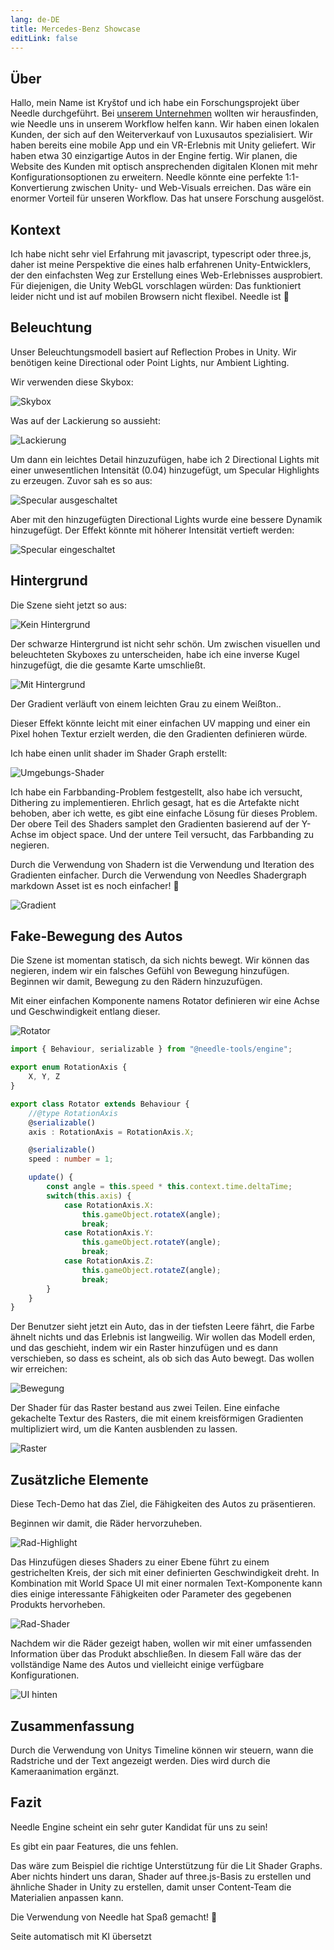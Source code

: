 ```yaml
---
lang: de-DE
title: Mercedes-Benz Showcase
editLink: false
---
```


## Über

Hallo, mein Name ist Kryštof und ich habe ein Forschungsprojekt über Needle durchgeführt. Bei [unserem Unternehmen](https://www.ishowroom.cz/home/) wollten wir herausfinden, wie Needle uns in unserem Workflow helfen kann. Wir haben einen lokalen Kunden, der sich auf den Weiterverkauf von Luxusautos spezialisiert. Wir haben bereits eine mobile App und ein VR-Erlebnis mit Unity geliefert. Wir haben etwa 30 einzigartige Autos in der Engine fertig. Wir planen, die Website des Kunden mit optisch ansprechenden digitalen Klonen mit mehr Konfigurationsoptionen zu erweitern. Needle könnte eine perfekte 1:1-Konvertierung zwischen Unity- und Web-Visuals erreichen. Das wäre ein enormer Vorteil für unseren Workflow. Das hat unsere Forschung ausgelöst.


<sample src="https://engine.needle.tools/demos/mercedes-benz-demo/" />


## Kontext

Ich habe nicht sehr viel Erfahrung mit javascript, typescript oder three.js, daher ist meine Perspektive die eines halb erfahrenen Unity-Entwicklers, der den einfachsten Weg zur Erstellung eines Web-Erlebnisses ausprobiert. Für diejenigen, die Unity WebGL vorschlagen würden: Das funktioniert leider nicht und ist auf mobilen Browsern nicht flexibel. Needle ist 💚


## Beleuchtung

Unser Beleuchtungsmodell basiert auf Reflection Probes in Unity. Wir benötigen keine Directional oder Point Lights, nur Ambient Lighting.


Wir verwenden diese Skybox:

 ![Skybox](/showcase-mercedes/1_skybox.png)

Was auf der Lackierung so aussieht:

![Lackierung](/showcase-mercedes/2_paintjob_simple.jpg)

Um dann ein leichtes Detail hinzuzufügen, habe ich 2 Directional Lights mit einer unwesentlichen Intensität (0.04) hinzugefügt, um Specular Highlights zu erzeugen. Zuvor sah es so aus:

![Specular ausgeschaltet](/showcase-mercedes/3_SpecularHighlights_off.jpg)

Aber mit den hinzugefügten Directional Lights wurde eine bessere Dynamik hinzugefügt. Der Effekt könnte mit höherer Intensität vertieft werden:

![Specular eingeschaltet](/showcase-mercedes/4_SpecularHighlights_on.jpg)



## Hintergrund

Die Szene sieht jetzt so aus:

![Kein Hintergrund](/showcase-mercedes/5_NoBackground.jpg)

Der schwarze Hintergrund ist nicht sehr schön. Um zwischen visuellen und beleuchteten Skyboxes zu unterscheiden, habe ich eine inverse Kugel hinzugefügt, die die gesamte Karte umschließt.

![Mit Hintergrund](/showcase-mercedes/6_MapBackground.png)

Der Gradient verläuft von einem leichten Grau zu einem Weißton..

Dieser Effekt könnte leicht mit einer einfachen UV mapping und einer ein Pixel hohen Textur erzielt werden, die den Gradienten definieren würde.

Ich habe einen unlit shader im Shader Graph erstellt:

![Umgebungs-Shader](/showcase-mercedes/7_EnvShaderGraph.jpg)

Ich habe ein Farbbanding-Problem festgestellt, also habe ich versucht, Dithering zu implementieren. Ehrlich gesagt, hat es die Artefakte nicht behoben, aber ich wette, es gibt eine einfache Lösung für dieses Problem. Der obere Teil des Shaders samplet den Gradienten basierend auf der Y-Achse im object space. Und der untere Teil versucht, das Farbbanding zu negieren.

Durch die Verwendung von Shadern ist die Verwendung und Iteration des Gradienten einfacher. Durch die Verwendung von Needles Shadergraph markdown Asset ist es noch einfacher! 🌵

![Gradient](/showcase-mercedes/8_Gradiant.png)


## Fake-Bewegung des Autos

Die Szene ist momentan statisch, da sich nichts bewegt. Wir können das negieren, indem wir ein falsches Gefühl von Bewegung hinzufügen. Beginnen wir damit, Bewegung zu den Rädern hinzuzufügen.

Mit einer einfachen Komponente namens Rotator definieren wir eine Achse und Geschwindigkeit entlang dieser.

![Rotator](/showcase-mercedes/9_Rotator.png)
```ts twoslash
import { Behaviour, serializable } from "@needle-tools/engine";

export enum RotationAxis {
    X, Y, Z
}

export class Rotator extends Behaviour {
    //@type RotationAxis
    @serializable()
    axis : RotationAxis = RotationAxis.X;

    @serializable()
    speed : number = 1;

    update() {
        const angle = this.speed * this.context.time.deltaTime;
        switch(this.axis) {
            case RotationAxis.X:
                this.gameObject.rotateX(angle);
                break;
            case RotationAxis.Y:
                this.gameObject.rotateY(angle);
                break;
            case RotationAxis.Z:
                this.gameObject.rotateZ(angle);
                break;
        }
    }
}
```


Der Benutzer sieht jetzt ein Auto, das in der tiefsten Leere fährt, die Farbe ähnelt nichts und das Erlebnis ist langweilig. Wir wollen das Modell erden, und das geschieht, indem wir ein Raster hinzufügen und es dann verschieben, so dass es scheint, als ob sich das Auto bewegt. Das wollen wir erreichen:

![Bewegung](/showcase-mercedes/10_WheelsAndGrid.png)

Der Shader für das Raster bestand aus zwei Teilen. Eine einfache gekachelte Textur des Rasters, die mit einem kreisförmigen Gradienten multipliziert wird, um die Kanten ausblenden zu lassen.

![Raster](/showcase-mercedes/11_GridShader.jpg)


## Zusätzliche Elemente

Diese Tech-Demo hat das Ziel, die Fähigkeiten des Autos zu präsentieren.

Beginnen wir damit, die Räder hervorzuheben.

![Rad-Highlight](/showcase-mercedes/12_WheelWithText.png)

Das Hinzufügen dieses Shaders zu einer Ebene führt zu einem gestrichelten Kreis, der sich mit einer definierten Geschwindigkeit dreht. In Kombination mit World Space UI mit einer normalen Text-Komponente kann dies einige interessante Fähigkeiten oder Parameter des gegebenen Produkts hervorheben.

![Rad-Shader](/showcase-mercedes/13_WheelShader.jpg)

Nachdem wir die Räder gezeigt haben, wollen wir mit einer umfassenden Information über das Produkt abschließen. In diesem Fall wäre das der vollständige Name des Autos und vielleicht einige verfügbare Konfigurationen.

![UI hinten](/showcase-mercedes/14_RearUI.jpg)



## Zusammenfassung

Durch die Verwendung von Unitys Timeline können wir steuern, wann die Radstriche und der Text angezeigt werden. Dies wird durch die Kameraanimation ergänzt.


## Fazit

Needle Engine scheint ein sehr guter Kandidat für uns zu sein!

Es gibt ein paar Features, die uns fehlen.

Das wäre zum Beispiel die richtige Unterstützung für die Lit Shader Graphs. Aber nichts hindert uns daran, Shader auf three.js-Basis zu erstellen und ähnliche Shader in Unity zu erstellen, damit unser Content-Team die Materialien anpassen kann.

Die Verwendung von Needle hat Spaß gemacht! 🌵


Seite automatisch mit KI übersetzt